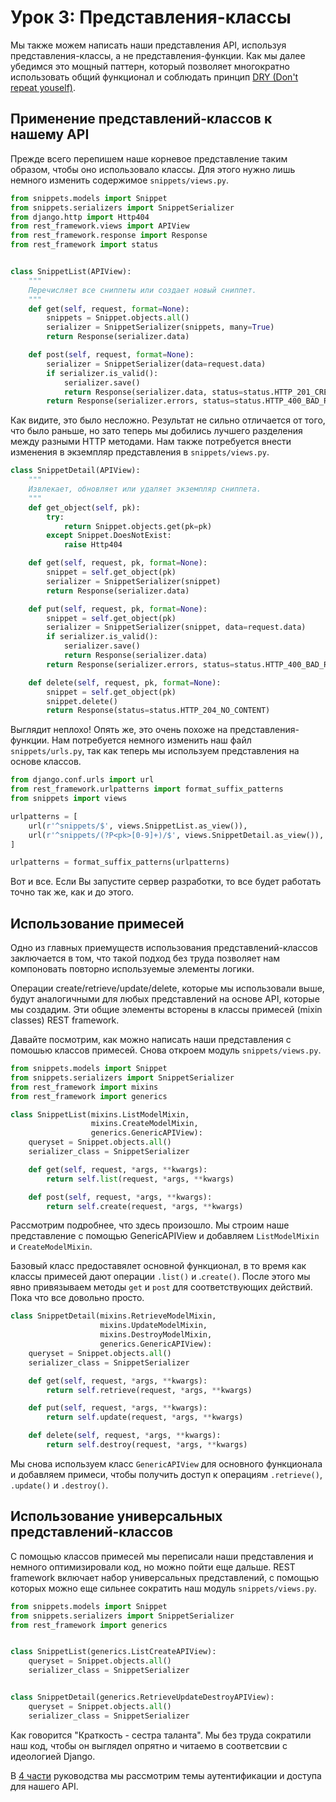 # Урок 3: Представления-классы

Мы также можем написать наши представления API, используя представления-классы, а не представления-функции. Как мы далее убедимся это мощный паттерн, который позволяет многократно использовать общий функционал и соблюдать принцип [DRY (Don't repeat youself)](https://ru.wikipedia.org/wiki/Don't_repeat_yourself).

## Применение представлений-классов к нашему API

Прежде всего перепишем наше корневое представление таким образом, чтобы оно использовало классы. Для этого нужно лишь немного изменить содержимое `snippets/views.py`.

```py
from snippets.models import Snippet
from snippets.serializers import SnippetSerializer
from django.http import Http404
from rest_framework.views import APIView
from rest_framework.response import Response
from rest_framework import status


class SnippetList(APIView):
    """
    Перечисляет все сниппеты или создает новый сниппет.
    """
    def get(self, request, format=None):
        snippets = Snippet.objects.all()
        serializer = SnippetSerializer(snippets, many=True)
        return Response(serializer.data)

    def post(self, request, format=None):
        serializer = SnippetSerializer(data=request.data)
        if serializer.is_valid():
            serializer.save()
            return Response(serializer.data, status=status.HTTP_201_CREATED)
        return Response(serializer.errors, status=status.HTTP_400_BAD_REQUEST)
```

Как видите, это было несложно. Результат не сильно отличается от того, что было раньше, но зато теперь мы добились лучшего разделения между разными HTTP методами. Нам также потребуется внести изменения в экземпляр представления в `snippets/views.py`.

```py
class SnippetDetail(APIView):
    """
    Извлекает, обновляет или удаляет экземпляр сниппета.
    """
    def get_object(self, pk):
        try:
            return Snippet.objects.get(pk=pk)
        except Snippet.DoesNotExist:
            raise Http404

    def get(self, request, pk, format=None):
        snippet = self.get_object(pk)
        serializer = SnippetSerializer(snippet)
        return Response(serializer.data)

    def put(self, request, pk, format=None):
        snippet = self.get_object(pk)
        serializer = SnippetSerializer(snippet, data=request.data)
        if serializer.is_valid():
            serializer.save()
            return Response(serializer.data)
        return Response(serializer.errors, status=status.HTTP_400_BAD_REQUEST)

    def delete(self, request, pk, format=None):
        snippet = self.get_object(pk)
        snippet.delete()
        return Response(status=status.HTTP_204_NO_CONTENT)
```

Выглядит неплохо! Опять же, это очень похоже на представления-функции. Нам потребуется немного изменить наш файл `snippets/urls.py`, так как теперь мы используем представления на основе классов.

```py
from django.conf.urls import url
from rest_framework.urlpatterns import format_suffix_patterns
from snippets import views

urlpatterns = [
    url(r'^snippets/$', views.SnippetList.as_view()),
    url(r'^snippets/(?P<pk>[0-9]+)/$', views.SnippetDetail.as_view()),
]

urlpatterns = format_suffix_patterns(urlpatterns)
```

Вот и все. Если Вы запустите сервер разработки, то все будет работать точно так же, как и до этого.

## Использование примесей 

Одно из главных приемуществ использования представлений-классов заключается в том, что такой подход без труда позволяет нам компоновать повторно используемые элементы логики. 

Операции create/retrieve/update/delete, которые мы использовали выше, будут аналогичными для любых представлений на основе API, которые мы создадим. Эти общие элементы всторены в классы примесей (mixin classes) REST framework.

Давайте посмотрим, как можно написать наши представления с помошью классов примесей. Снова откроем модуль `snippets/views.py`.

```py
from snippets.models import Snippet
from snippets.serializers import SnippetSerializer
from rest_framework import mixins
from rest_framework import generics

class SnippetList(mixins.ListModelMixin,
                  mixins.CreateModelMixin,
                  generics.GenericAPIView):
    queryset = Snippet.objects.all()
    serializer_class = SnippetSerializer

    def get(self, request, *args, **kwargs):
        return self.list(request, *args, **kwargs)

    def post(self, request, *args, **kwargs):
        return self.create(request, *args, **kwargs)
```

Рассмотрим подробнее, что здесь произошло. Мы строим наше представление с помощью GenericAPIView и добавляем 
`ListModelMixin` и `CreateModelMixin`.

Базовый класс предоставялет основной функционал, в то время как классы примесей дают операции `.list()` и .`create()`. После этого мы явно привязываем методы `get` и `post` для соответствующих действий. Пока что все довольно просто.

```py
class SnippetDetail(mixins.RetrieveModelMixin,
                    mixins.UpdateModelMixin,
                    mixins.DestroyModelMixin,
                    generics.GenericAPIView):
    queryset = Snippet.objects.all()
    serializer_class = SnippetSerializer

    def get(self, request, *args, **kwargs):
        return self.retrieve(request, *args, **kwargs)

    def put(self, request, *args, **kwargs):
        return self.update(request, *args, **kwargs)

    def delete(self, request, *args, **kwargs):
        return self.destroy(request, *args, **kwargs)
```

Мы снова используем класс `GenericAPIView` для основного функционала и добавляем примеси, чтобы получить доступ к операциям `.retrieve()`, `.update()` и `.destroy()`.

## Использование универсальных представлений-классов 

С помощью классов примесей мы переписали наши представления и немного оптимизировали код, но можно пойти еще дальше. REST framework включает набор универсальных представлений, с помощью которых можно еще сильнее сократить наш модуль `snippets/views.py`.

``` py
from snippets.models import Snippet
from snippets.serializers import SnippetSerializer
from rest_framework import generics


class SnippetList(generics.ListCreateAPIView):
    queryset = Snippet.objects.all()
    serializer_class = SnippetSerializer


class SnippetDetail(generics.RetrieveUpdateDestroyAPIView):
    queryset = Snippet.objects.all()
    serializer_class = SnippetSerializer
```

Как говорится "Краткость - сестра таланта". Мы без труда сократили наш код, чтобы он выглядел опрятно и читаемо в соответсвии с идеологией Django.

В [4 части](auth-and-perm.md) руководства мы рассмотрим темы аутентификации и доступа для нашего API.